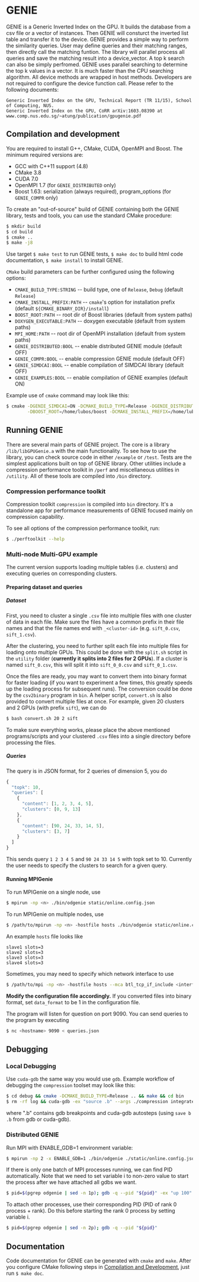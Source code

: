 # GENIE

GENIE is a Generic Inverted Index on the GPU. It builds the database from a csv file or a vector of instances. Then
GENIE will consturct the inverted list table and transfer it to the device. GENIE provides a simple way to
perform the similarity queries. User may define queries and their matching ranges, then directly call the matching
funtion. The library will parallel process all queries and save the matching result into a device_vector. A top k
search can also be simply perfromed. GENIE uses parallel searching to determine the top k values in a vector. It is
much faster than the CPU searching algorithm. All device methods are wrapped in host methods. Developers are not
required to configure the device function call. Please refer to the following documents:

```
Generic Inverted Index on the GPU, Technical Report (TR 11/15), School of Computing, NUS. 
Generic Inverted Index on the GPU, CoRR arXiv:1603.08390 at www.comp.nus.edu.sg/~atung/publication/gpugenie.pdf
```


## Compilation and development

You are required to install G++, CMake, CUDA, OpenMPI and Boost. The minimum required versions are:
- GCC with C++11 support (4.8)
- CMake 3.8
- CUDA 7.0
- OpenMPI 1.7 (for `GENIE_DISTRIBUTED` only)
- Boost 1.63: serialization (always required), program_options (for `GENIE_COMPR` only)

To create an "out-of-source" build of GENIE containing both the GENIE library, tests and tools, you can use the
standard CMake procedure:

```bash
$ mkdir build
$ cd build
$ cmake ..
$ make -j8
```
Use target `$ make test` to run GENIE tests, `$ make doc` to build html code documentation, `$ make install` to install GENIE.

`CMake` build parameters can be further configured using the following options:
- `CMAKE_BUILD_TYPE:STRING` -- build type, one of `Release`, `Debug` (default `Release`)
- `CMAKE_INSTALL_PREFIX:PATH` -- `cmake`'s option for installation prefix (default `${CMAKE_BINARY_DIR}/install`)
- `BOOST_ROOT:PATH` -- root dir of Boost libraries (default from system paths)
- `DOXYGEN_EXECUTABLE:PATH` -- doxygen executable (default from system paths)
- `MPI_HOME:PATH` -- root dir of OpenMPI installation (default from system paths)
- `GENIE_DISTRIBUTED:BOOL` -- enable distributed GENIE module (default OFF)
- `GENIE_COMPR:BOOL` -- enable compression GENIE module (default OFF)
- `GENIE_SIMDCAI:BOOL` -- enable compilation of SIMDCAI library (default OFF)
- `GENIE_EXAMPLES:BOOL` -- enable compilation of GENIE examples (default ON)

Example use of `cmake` command may look like this:
```bash
$ cmake -DGENIE_SIMDCAI=ON -DCMAKE_BUILD_TYPE=Release -DGENIE_DISTRIBUTED=ON -DGENIE_COMPR=ON \
        -DBOOST_ROOT=/home/lubos/boost -DCMAKE_INSTALL_PREFIX=/home/lubos/genie-install ..
```

## Running GENIE

There are several main parts of GENIE project. The core is a library `/lib/libGPUGenie.a` with the main functionality.
To see how to use the library, you can check source code in either `/example` or `/test`. Tests are the simplest
applications built on top of GENIE library. Other utilities include a compression performance toolkit in `/perf` and
miscellaneous utilities in `/utility`. All of these tools are compiled into `/bin` directory.


### Compression performance toolkit


Compression toolkit `compression` is compiled into `bin` directory. It's a standalone app for performance measurements
of GENIE focused mainly on compression capability.

To see all options of the compression performance toolkit, run:
```bash
$ ./perftoolkit --help
```


### Multi-node Multi-GPU example

The current version supports loading multiple tables (i.e. clusters) and
executing queries on corresponding clusters.

#### Preparing dataset and queries

##### Dataset

First, you need to cluster a single `.csv` file into multiple files with
one cluster of data in each file. Make sure the files have a common prefix
in their file names and that the file names end with `_<cluster-id>`
(e.g. `sift_0.csv`, `sift_1.csv`).

After the clustering, you need to further split each file into multiple
files for loading onto multiple GPUs. This could be done with the `split.sh`
script in the `utility` folder (**currently it splits into 2 files for 2 GPUs**).
If a cluster is named `sift_0.csv`, this will split it into `sift_0_0.csv`
and `sift_0_1.csv`.

Once the files are ready, you may want to convert them into binary format
for faster loading (if you want to experiment a few times, this greatly
speeds up the loading process for subsequent runs). The conversion could
be done by the `csv2binary` program in `bin`. A helper script, `convert.sh`
is also provided to convert multiple files at once. For example, given 20
clusters and 2 GPUs (with prefix `sift`), we can do

```bash
$ bash convert.sh 20 2 sift
```

To make sure everything works, please place the above mentioned programs/scripts
and your clustered `.csv` files into a single directory before processing the files.

##### Queries

The query is in JSON format, for 2 queries of dimension 5, you do

```javascript
{
  "topk": 10,
  "queries": [
    {
      "content": [1, 2, 3, 4, 5],
      "clusters": [0, 9, 13]
    },
    {
      "content": [90, 24, 33, 14, 5],
      "clusters": [3, 7]
    }
  ]
}
```

This sends query `1 2 3 4 5` and `90 24 33 14 5` with topk set to 10.
Currently the user needs to specify the clusters to search for a
given query.

#### Running MPIGenie

To run MPIGenie on a single node, use

```bash
$ mpirun -np <n> ./bin/odgenie static/online.config.json
```

To run MPIGenie on multiple nodes, use

```bash
$ /path/to/mpirun -np <n> -hostfile hosts ./bin/odgenie static/online.config.json
```

An example `hosts` file looks like

```
slave1 slots=3
slave2 slots=3
slave3 slots=3
slave4 slots=3
```

Sometimes, you may need to specify which network interface to use

```bash
$ /path/to/mpi -np <n> -hostfile hosts --mca btl_tcp_if_include <interface> ./bin/odgenie static/online.config.json
```

**Modify the configuration file accordingly.** If you converted files into
binary format, set `data_format` to be 1 in the configuration file.

The program will listen for question on port 9090. You can send queries
to the program by executing

```bash
$ nc <hostname> 9090 < queries.json
```



## Debugging


### Local Debugging

Use `cuda-gdb` the same way you would use `gdb`. Example workflow of debugging the `compression` toolset may look like
this:

``` bash
$ cd debug && cmake -DCMAKE_BUILD_TYPE=Release .. && make && cd bin
$ rm -rf log && cuda-gdb -ex "source .b" --args ./compression integrated /home/lubos/data/adult.csv all
```
where ".b" contains gdb breakpoints and cuda-gdb autosteps (using `save b .b` from gdb or cuda-gdb).


### Distributed GENIE

Run MPI with ENABLE_GDB=1 environment variable:

```bash
$ mpirun -np 2 -x ENABLE_GDB=1 ./bin/odgenie ./static/online.config.json
```

If there is only one batch of MPI processes running, we can find PID automatically. Note that we need to set variable i
to non-zero value to start the process after we have attached all gdbs we want.

```bash
$ pid=$(pgrep odgenie | sed -n 1p); gdb -q --pid "${pid}" -ex "up 100" -ex "down 1" -ex "set variable gdb_attached=1" -ex "continue"
```

To attach other processes, use their corresponding PID (PID of rank 0 process + rank). Do this before starting the rank
0 process by setting variable i.

```bash
$ pid=$(pgrep odgenie | sed -n 2p); gdb -q --pid "${pid}"
```


## Documentation

Code documentation for GENIE can be generated with `cmake` and `make`. After you configure CMake following steps in
[Compilation and Development](#compilation-and-development), just run `$ make doc`.
